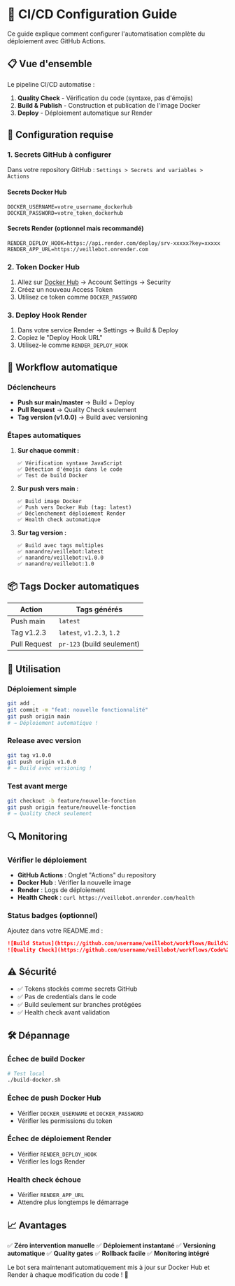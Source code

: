 # 🚀 CI/CD Configuration Guide

Ce guide explique comment configurer l'automatisation complète du déploiement avec GitHub Actions.

## 📋 Vue d'ensemble

Le pipeline CI/CD automatise :
1. **Quality Check** - Vérification du code (syntaxe, pas d'émojis)
2. **Build & Publish** - Construction et publication de l'image Docker
3. **Deploy** - Déploiement automatique sur Render

## 🔧 Configuration requise

### 1. Secrets GitHub à configurer

Dans votre repository GitHub : `Settings > Secrets and variables > Actions`

#### Secrets Docker Hub
```
DOCKER_USERNAME=votre_username_dockerhub
DOCKER_PASSWORD=votre_token_dockerhub
```

#### Secrets Render (optionnel mais recommandé)
```
RENDER_DEPLOY_HOOK=https://api.render.com/deploy/srv-xxxxx?key=xxxxx
RENDER_APP_URL=https://veillebot.onrender.com
```

### 2. Token Docker Hub

1. Allez sur [Docker Hub](https://hub.docker.com) → Account Settings → Security
2. Créez un nouveau Access Token
3. Utilisez ce token comme `DOCKER_PASSWORD`

### 3. Deploy Hook Render

1. Dans votre service Render → Settings → Build & Deploy
2. Copiez le "Deploy Hook URL"
3. Utilisez-le comme `RENDER_DEPLOY_HOOK`

## 🔄 Workflow automatique

### Déclencheurs
- **Push sur main/master** → Build + Deploy
- **Pull Request** → Quality Check seulement
- **Tag version (v1.0.0)** → Build avec versioning

### Étapes automatiques

1. **Sur chaque commit :**
   ```
   ✅ Vérification syntaxe JavaScript
   ✅ Détection d'émojis dans le code
   ✅ Test de build Docker
   ```

2. **Sur push vers main :**
   ```
   ✅ Build image Docker
   ✅ Push vers Docker Hub (tag: latest)
   ✅ Déclenchement déploiement Render
   ✅ Health check automatique
   ```

3. **Sur tag version :**
   ```
   ✅ Build avec tags multiples
   ✅ nanandre/veillebot:latest
   ✅ nanandre/veillebot:v1.0.0
   ✅ nanandre/veillebot:1.0
   ```

## 📦 Tags Docker automatiques

| Action | Tags générés |
|--------|-------------|
| Push main | `latest` |
| Tag v1.2.3 | `latest`, `v1.2.3`, `1.2` |
| Pull Request | `pr-123` (build seulement) |

## 🚀 Utilisation

### Déploiement simple
```bash
git add .
git commit -m "feat: nouvelle fonctionnalité"
git push origin main
# → Déploiement automatique !
```

### Release avec version
```bash
git tag v1.0.0
git push origin v1.0.0
# → Build avec versioning !
```

### Test avant merge
```bash
git checkout -b feature/nouvelle-fonction
git push origin feature/nouvelle-fonction
# → Quality check seulement
```

## 🔍 Monitoring

### Vérifier le déploiement
- **GitHub Actions** : Onglet "Actions" du repository
- **Docker Hub** : Vérifier la nouvelle image
- **Render** : Logs de déploiement
- **Health Check** : `curl https://veillebot.onrender.com/health`

### Status badges (optionnel)
Ajoutez dans votre README.md :
```markdown
![Build Status](https://github.com/username/veillebot/workflows/Build%20and%20Publish%20Docker%20Image/badge.svg)
![Quality Check](https://github.com/username/veillebot/workflows/Code%20Quality%20Check/badge.svg)
```

## ⚠️ Sécurité

- ✅ Tokens stockés comme secrets GitHub
- ✅ Pas de credentials dans le code
- ✅ Build seulement sur branches protégées
- ✅ Health check avant validation

## 🛠️ Dépannage

### Échec de build Docker
```bash
# Test local
./build-docker.sh
```

### Échec de push Docker Hub
- Vérifier `DOCKER_USERNAME` et `DOCKER_PASSWORD`
- Vérifier les permissions du token

### Échec de déploiement Render
- Vérifier `RENDER_DEPLOY_HOOK`
- Vérifier les logs Render

### Health check échoue
- Vérifier `RENDER_APP_URL`
- Attendre plus longtemps le démarrage

## 📈 Avantages

✅ **Zéro intervention manuelle**
✅ **Déploiement instantané**
✅ **Versioning automatique**
✅ **Quality gates**
✅ **Rollback facile**
✅ **Monitoring intégré**

Le bot sera maintenant automatiquement mis à jour sur Docker Hub et Render à chaque modification du code ! 🎉
